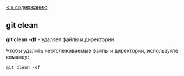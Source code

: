[< к содержанию](./readme.md)

## git clean

**git clean -df** - удаляет файлы и директории.

Чтобы удалить неотслеживаемые файлы и директории, используйте команду:

```bash=
git clean -df
```